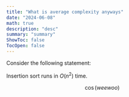 ```yaml
---
title: "What is average complexity anyways"
date: "2024-06-08"
math: true
description: "desc"
summary: "summary"
ShowToc: false
TocOpen: false
---
```


<!--
cover:
- why O vs Omega is confusing
- formal definitions for multivariate complexity
- distribution defn, generalise to percentiles?
- possibly abuse the lebesgue integral
- smol o notation
- algebra over complexities
- AvgP
- message complexity

https://en.wikipedia.org/wiki/Average-case_complexity
https://lilianweng.github.io/posts/2018-06-24-attention/

TODO: bibtex
TODO: references

If you're thinking "we don't need so much formalization to use this",
then I would argue that that's a skill issue. Whether that's me or
you is an exercise for the reader.
-->

Consider the following statement:

Insertion sort runs in $O(n^2)$ time.

$$ \cos(wee woo) $$
